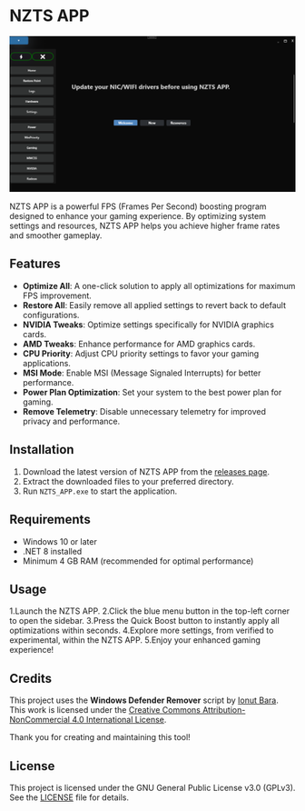 # NZTS APP

![NZTS APP Interface](images/nzts-app.png)

NZTS APP is a powerful FPS (Frames Per Second) boosting program designed to enhance your gaming experience. By optimizing system settings and resources, NZTS APP helps you achieve higher frame rates and smoother gameplay.

## Features

- **Optimize All**: A one-click solution to apply all optimizations for maximum FPS improvement.
- **Restore All**: Easily remove all applied settings to revert back to default configurations.
- **NVIDIA Tweaks**: Optimize settings specifically for NVIDIA graphics cards.
- **AMD Tweaks**: Enhance performance for AMD graphics cards.
- **CPU Priority**: Adjust CPU priority settings to favor your gaming applications.
- **MSI Mode**: Enable MSI (Message Signaled Interrupts) for better performance.
- **Power Plan Optimization**: Set your system to the best power plan for gaming.
- **Remove Telemetry**: Disable unnecessary telemetry for improved privacy and performance.

## Installation

1. Download the latest version of NZTS APP from the [releases page](https://github.com/nezhatweaks/nztsapp/releases).
2. Extract the downloaded files to your preferred directory.
3. Run `NZTS_APP.exe` to start the application.

## Requirements

- Windows 10 or later
- .NET 8 installed
- Minimum 4 GB RAM (recommended for optimal performance)

## Usage

1.Launch the NZTS APP.
2.Click the blue menu button in the top-left corner to open the sidebar.
3.Press the Quick Boost button to instantly apply all optimizations within seconds.
4.Explore more settings, from verified to experimental, within the NZTS APP.
5.Enjoy your enhanced gaming experience!

## Credits

This project uses the **Windows Defender Remover** script by [Ionut Bara](https://github.com/ionuttbara/windows-defender-remover). This work is licensed under the [Creative Commons Attribution-NonCommercial 4.0 International License](http://creativecommons.org/licenses/by-nc/4.0/).

Thank you for creating and maintaining this tool!


## License

This project is licensed under the GNU General Public License v3.0 (GPLv3).  
See the [LICENSE](./LICENSE) file for details.



